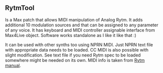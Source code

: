 ## RytmTool ##

Is a Max patch that allows MIDI manipulation of Analog Rytm. It adds additional 10 modulation sources and that can be assigned to any parameter of any voice. It has keyboard and MIDI controller assignable interface from Max4Live object. Software works standalone as I like it like that :)

It can be used with other synths too using NPRN MIDI. Just NPRN text file with appropriate data needs to be loaded. CC MIDI is also possible with slight modification. 
See text file if you need Rytm spec to be loaded somewhere might be needed on its own. MIDI info is taken from [Rytm manual](https://www.elektron.se/wp-content/uploads/2017/11/Analog-Rytm-MKII-User-Manual_ENG.pdf). 
